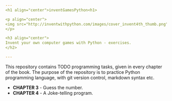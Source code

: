 ```yaml
---
<h1 align="center">inventGamesPython<h1>

<p align="center">
<img src="http://inventwithpython.com/images/cover_invent4th_thumb.png" width="150"/>
</p>

<h3 align="center">
Invent your own computer games with Python - exercises.
</h2>

---
```


This repository contains TODO programming tasks, given in every chapter of the book. The purpose of the repository is to practice Python programming language, with git version control, markdown syntax etc.

* **CHAPTER 3** - Guess the number.
* **CHAPTER 4** - A Joke-telling program.
